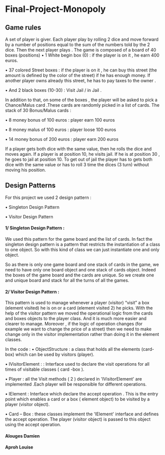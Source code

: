 # Final-Project-Monopoly

## Game rules 


A set of player is giver. Each player play by rolling 2 dice and move forward by a number of positions equal to the sum of the numbers told by the 2 dice. Then the next player plays .
The game is composed of a board of 40 boxes (positions)
•	1 White begin box (0) : if the player is on it , he earn 400 euros.

•	37 colored Street boxes : if the player is on it , he can buy this street (the amount is defined by the color of the street) if he has enough money. If another player owns already this street, he has to pay taxes to the owner .

•	And 2 black boxes (10-30) : Visit Jail / in Jail .


In addition to that, on some of the boxes , the player will be asked to pick a Chance/Malus card .These cards are randomly picked in a list of cards. The stack of 30 Bonus/Malus cards :

•	8 money bonus of 100 euros : player earn 100 euros

•	8 money malus of 100 euros : player loose 100 euros

•	14 money bonus of 200 euros : player  earn 200 euros

If a player gets both dice with the same value, then he rolls the dice and moves again.
If a player is at position 10, he visits jail. If he is at position 30 , he goes to jail at position 10.
To get out of jail the player has to gets both dice with the same value or has to roll 3 time the dices (3 turn) without moving his position.


## Design Patterns

For this project we used 2 design pattern : 

•	Singleton Design Pattern

•	Visitor Design Pattern


#### 1/ Singleton Design Pattern : 

We used this pattern for the game board and the  list of cards.
In fact the singleton design pattern is a pattern that restricts the instantiation of a class to one object. So with this kind of class we can just instantiate one and only object.

So as there is only one game board and one stack of cards in the game, we need to have only one board object and one stack of cards object. Indeed the boxes of the game board and the cards are unique.
So we create one and unique board and stack for all the turns of all the games.


#### 2/ Visitor Design Pattern :

This pattern is used to manage whenever a player (visitor) “visit” a box (element visited) he is on or a card (element visited 2) he picks.
With the help of the visitor pattern we moved the operational logic from the  cards and boxes objects to the player class. And it is much more easier and clearer to manage.
Moreover , if the logic of operation changes (for example we want to change the price of a street) then we need to make change only in the visitor implementation rather than doing it in the element classes.

In the code : 
•	ObjectStructure : a class that holds all the elements (card-box) which can be used by visitors (player).

•	IVisitorElement : : Interface used to declare the visit operations for all times of visitable classes ( card -box ).

•	Player : all the Visit methods ( 2 ) declared in 'IVisitorElement' are implemented .Each player will be responsible for different operations.

•	IElement : Interface which declare the accept operation . This is the entry point which enables a card or a box ( element object) to be visited by a player (visitor object). 

•	Card – Box  : these classes implement the 'IElement' interface and defines the accept operation. The player (visitor object) is passed to this object using the accept operation.

#### Alouges Damien
#### Aproh Louise
